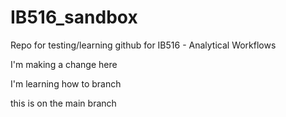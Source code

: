 # IB516_sandbox
Repo for testing/learning github for IB516 - Analytical Workflows

I'm making a change here

I'm learning how to branch




this is on the main branch
